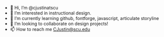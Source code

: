 - 👋 Hi, I’m @cjustinatscu
- 👀 I’m interested in instructional design.
- 🌱 I’m currently learning github, fontforge, javascript, articulate storyline
- 💞️ I’m looking to collaborate on design projects!
- 📫 How to reach me CJustin@scu.edu

<!---
cjustinatscu/cjustinatscu is a ✨ special ✨ repository because its `README.md` (this file) appears on your GitHub profile.
You can click the Preview link to take a look at your changes.
--->

